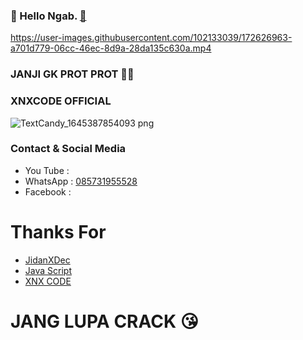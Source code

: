 ### 👋 Hello Ngab. [🗿]()


https://user-images.githubusercontent.com/102133039/172626963-a701d779-06cc-46ec-8d9a-28da135c630a.mp4





### JANJI GK PROT PROT 🤭🗿


### XNXCODE OFFICIAL
![TextCandy_1645387854093 png](https://user-images.githubusercontent.com/92802033/158568770-86c76f29-75c0-4449-88e8-6736018f5474.png)


### Contact & Social Media
- You Tube : []()
- WhatsApp : [085731955528]()
- Facebook : []()


<!---
JidanXDec/JidanXDec is a ✨ special ✨ repository because its `README.md` (this file) appears on your GitHub profile.
You can click the Preview link to take a look at your changes.
--->
# Thanks For 
- [JidanXDec]()
- [Java Script]()
- [XNX CODE]() 

# JANG LUPA CRACK 😘
